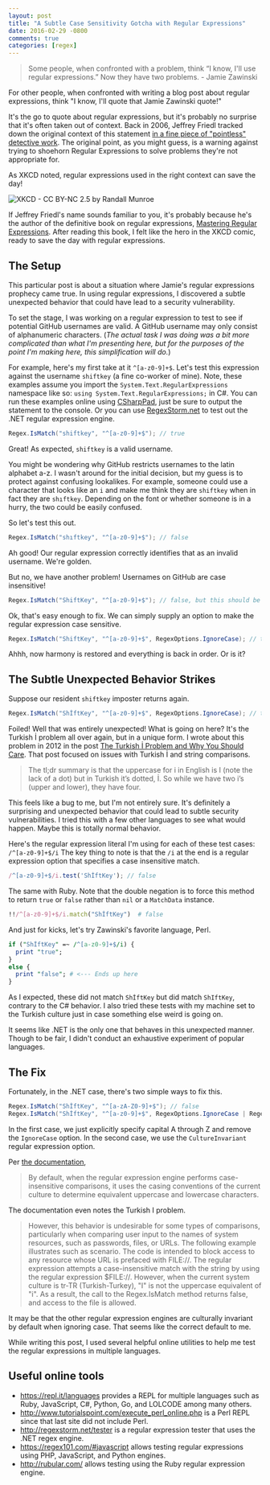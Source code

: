 ```yaml
---
layout: post
title: "A Subtle Case Sensitivity Gotcha with Regular Expressions"
date: 2016-02-29 -0800
comments: true
categories: [regex]
---
```


> Some people, when confronted with a problem, think “I know, I'll use regular expressions.” Now they have two problems. - Jamie Zawinski

For other people, when confronted with writing a blog post about regular expressions, think "I know, I'll quote that Jamie Zawinski quote!"

It's the go to quote about regular expressions, but it's probably no surprise that it's often taken out of context. Back in 2006, Jeffrey Friedl tracked down the original context of this statement [in a fine piece of "pointless" detective work](http://regex.info/blog/2006-09-15/247). The original point, as you might guess, is a warning against trying to shoehorn Regular Expressions to solve problems they're not appropriate for.

As XKCD noted, regular expressions used in the right context can save the day!

![XKCD - CC BY-NC 2.5 by Randall Munroe](http://imgs.xkcd.com/comics/regular_expressions.png)

If Jeffrey Friedl's name sounds familiar to you, it's probably because he's the author of the definitive book on regular expressions, [Mastering Regular Expressions](http://www.amazon.com/gp/product/0596528124?ie=UTF8&tag=youvebeenhaac-20&linkCode=as2&camp=1789&creative=9325&creativeASIN=0596528124).
After reading this book, I felt like the hero in the XKCD comic, ready to save the day with regular expressions.

## The Setup

This particular post is about a situation where Jamie's regular expressions prophecy came true. In using regular expressions, I discovered a subtle unexpected behavior that could have lead to a security vulnerability.

To set the stage, I was working on a regular expression to test to see if potential GitHub usernames are valid. A GitHub username may only consist of alphanumeric characters. (_The actual task I was doing was a bit more complicated than what I'm presenting here, but for the purposes of the point I'm making here, this simplification will do._)

For example, here's my first take at it `^[a-z0-9]+$`. Let's test this expression against the username `shiftkey` (a fine co-worker of mine). Note, these examples assume you import the `System.Text.RegularExpressions` namespace like so: `using System.Text.RegularExpressions;` in C#. You can run these examples online using [CSharpPad](http://csharppad.com/), just be sure to output the statement to the console. Or you can use [RegexStorm.net](http://regexstorm.net/tester) to test out the .NET regular expression engine.

```csharp
Regex.IsMatch("shiftkey", "^[a-z0-9]+$"); // true
```

Great! As expected, `shiftkey` is a valid username.

You might be wondering why GitHub restricts usernames to the latin alphabet a-z. I wasn't around for the initial decision, but my guess is to protect against confusing lookalikes. For example, someone could use a character that looks like an `i` and make me think they are `shiftkey` when in fact they are `shıftkey`. Depending on the font or whether someone is in a hurry, the two could be easily confused.

So let's test this out.

```csharp
Regex.IsMatch("shıftkey", "^[a-z0-9]+$"); // false
```

Ah good! Our regular expression correctly identifies that as an invalid username. We're golden.

But no, we have another problem! Usernames on GitHub are case insensitive!

```csharp
Regex.IsMatch("ShiftKey", "^[a-z0-9]+$"); // false, but this should be valid
```

Ok, that's easy enough to fix. We can simply supply an option to make the regular expression case sensitive.

```csharp
Regex.IsMatch("ShiftKey", "^[a-z0-9]+$", RegexOptions.IgnoreCase); // true
```

Ahhh, now harmony is restored and everything is back in order. Or is it?

## The Subtle Unexpected Behavior Strikes

Suppose our resident `shiftkey` imposter returns again.

```csharp
Regex.IsMatch("ShİftKey", "^[a-z0-9]+$", RegexOptions.IgnoreCase); // true, DOH!
```

Foiled! Well that was entirely unexpected! What is going on here? It's the Turkish İ problem all over again, but in a unique form. I wrote about this problem in 2012 in the post [The Turkish İ Problem and Why You Should Care](http://haacked.com/archive/2012/07/05/turkish-i-problem-and-why-you-should-care.aspx/). That post focused on issues with Turkish İ and string comparisons.

> The tl;dr summary is that the uppercase for i in English is I (note the lack of a dot) but in Turkish it’s dotted, İ. So while we have two i’s (upper and lower), they have four.

This feels like a bug to me, but I'm not entirely sure. It's definitely a surprising and unexpected behavior that could lead to subtle security vulnerabilities. I tried this with a few other languages to see what would happen. Maybe this is totally normal behavior.

Here's the regular expression literal I'm using for each of these test cases: `/^[a-z0-9]+$/i` The key thing to note is that the `/i` at the end is a regular expression option that specifies a case insensitive match.

```js
/^[a-z0-9]+$/i.test('ShİftKey'); // false
```

The same with Ruby. Note that the double negation is to force this method to return `true` or `false` rather than `nil` or a `MatchData` instance.

```ruby
!!/^[a-z0-9]+$/i.match("ShİftKey")  # false
```

And just for kicks, let's try Zawinski's favorite language, Perl.

```perl
if ("ShİftKey" =~ /^[a-z0-9]+$/i) {
  print "true";    
}
else {
  print "false"; # <--- Ends up here
}
```

As I expected, these did not match `ShİftKey` but did match `ShIftKey`, contrary to the C# behavior. I also tried these tests with my machine set to the Turkish culture just in case something else weird is going on.

It seems like .NET is the only one that behaves in this unexpected manner. Though to be fair, I didn't conduct an exhaustive experiment of popular languages.

## The Fix

Fortunately, in the .NET case, there's two simple ways to fix this.

```csharp
Regex.IsMatch("ShİftKey", "^[a-zA-Z0-9]+$"); // false
Regex.IsMatch("ShİftKey", "^[a-z0-9]+$", RegexOptions.IgnoreCase | RegexOptions.CultureInvariant); // false
```

In the first case, we just explicitly specify capital A through Z and remove the `IgnoreCase` option. In the second case, we use the `CultureInvariant` regular expression option.

Per [the documentation](https://msdn.microsoft.com/en-us/library/yd1hzczs\(v=vs.110\).aspx#Invariant),

> By default, when the regular expression engine performs case-insensitive comparisons, it uses the casing conventions of the current culture to determine equivalent uppercase and lowercase characters.

The documentation even notes the Turkish I problem.

> However, this behavior is undesirable for some types of comparisons, particularly when comparing user input to the names of system resources, such as passwords, files, or URLs. The following example illustrates such as scenario. The code is intended to block access to any resource whose URL is prefaced with FILE://. The regular expression attempts a case-insensitive match with the string by using the regular expression $FILE://. However, when the current system culture is tr-TR (Turkish-Turkey), "I" is not the uppercase equivalent of "i". As a result, the call to the Regex.IsMatch method returns false, and access to the file is allowed.

It may be that the other regular expression engines are culturally invariant by default when ignoring case. That seems like the correct default to me.

While writing this post, I used several helpful online utilities to help me test the regular expressions in multiple languages.

## Useful online tools

* https://repl.it/languages provides a REPL for multiple languages such as Ruby, JavaScript, C#, Python, Go, and LOLCODE among many others.
* http://www.tutorialspoint.com/execute_perl_online.php is a Perl REPL since that last site did not include Perl.
* http://regexstorm.net/tester is a regular expression tester that uses the .NET regex engine.
* https://regex101.com/#javascript allows testing regular expressions using PHP, JavaScript, and Python engines.
* http://rubular.com/ allows testing using the Ruby regular expression engine.
